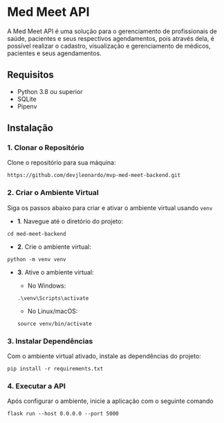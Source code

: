 # Med Meet API

A Med Meet API é uma solução para o gerenciamento de profissionais de saúde, pacientes e seus respectivos agendamentos, pois através dela, é possível realizar o cadastro, visualização e gerenciamento de médicos, pacientes e seus agendamentos.

## Requisitos

- Python 3.8 ou superior
- SQLite
- Pipenv

## Instalação

### 1. Clonar o Repositório

Clone o repositório para sua máquina:
```git
https://github.com/devjleonardo/mvp-med-meet-backend.git
```

### 2. Criar o Ambiente Virtual

Siga os passos abaixo para criar e ativar o ambiente virtual usando `venv`

  - **1**. Navegue até o diretório do projeto:
```git
cd med-meet-backend
```

  - **2**. Crie o ambiente virtual:
```git
python -m venv venv
```

  - **3**. Ative o ambiente virtual:

    - No Windows:
    ```git
    .\venv\Scripts\activate
    ```
    - No Linux/macOS:
    ```git
    source venv/bin/activate
    ```

### 3. Instalar Dependências

Com o ambiente virtual ativado, instale as dependências do projeto:
```git
pip install -r requirements.txt
```

### 4. Executar a API

Após configurar o ambiente, inicie a aplicação com o seguinte comando
```git
flask run --host 0.0.0.0 --port 5000
```
